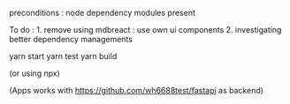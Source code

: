 preconditions : node dependency modules present

To do : 
    1. remove using mdbreact : use own ui components
    2. investigating better dependency managements 

yarn start
yarn test
yarn build

(or using npx)

(Apps works with https://github.com/wh6688test/fastapi as backend)


   
